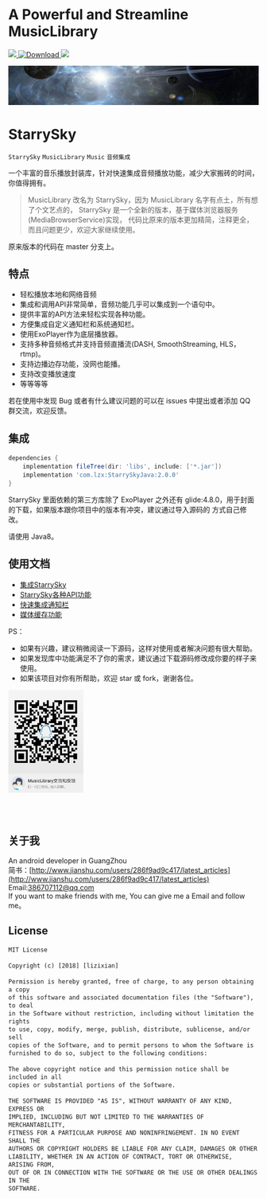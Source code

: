 # A Powerful and Streamline MusicLibrary

[ ![](https://img.shields.io/badge/platform-android-green.svg) ](http://developer.android.com/index.html)
[ ![Download](https://api.bintray.com/packages/lizixian/StarrySky/StarrySkyJava/images/download.svg) ](https://bintray.com/lizixian/StarrySky/StarrySkyJava/_latestVersion)
[ ![](https://img.shields.io/badge/license-MIT-green.svg) ](http://choosealicense.com/licenses/mit/)

<img src="art/logo.jpg"/>

# StarrySky

`StarrySky` `MusicLibrary` `Music` `音频集成`

一个丰富的音乐播放封装库，针对快速集成音频播放功能，减少大家搬砖的时间，你值得拥有。

>MusicLibrary 改名为 StarrySky，因为 MusicLibrary 名字有点土，所有想了个文艺点的，
StarrySky 是一个全新的版本，基于媒体浏览器服务(MediaBrowserService)实现，
代码比原来的版本更加精简，注释更全，而且问题更少，欢迎大家继续使用。  

原来版本的代码在 master 分支上。


## 特点

- 轻松播放本地和网络音频
- 集成和调用API非常简单，音频功能几乎可以集成到一个语句中。
- 提供丰富的API方法来轻松实现各种功能。
- 方便集成自定义通知栏和系统通知栏。
- 使用ExoPlayer作为底层播放器。
- 支持多种音频格式并支持音频直播流(DASH, SmoothStreaming, HLS，rtmp)。
- 支持边播边存功能，没网也能播。
- 支持改变播放速度
- 等等等等

若在使用中发现 Bug 或者有什么建议问题的可以在 issues 中提出或者添加 QQ 群交流，欢迎反馈。

## 集成
```groovy
dependencies {
    implementation fileTree(dir: 'libs', include: ['*.jar'])
    implementation 'com.lzx:StarrySkyJava:2.0.0'
}
```

StarrySky 里面依赖的第三方库除了 ExoPlayer 之外还有 glide:4.8.0，用于封面的下载，如果版本跟你项目中的版本有冲突，建议通过导入源码的
方式自己修改。

请使用 Java8。



## 使用文档

- [集成StarrySky](https://github.com/lizixian18/MusicLibrary/blob/StarrySkyJava/readme/%E9%9B%86%E6%88%90StarrySky.md)
- [StarrySky各种API功能](https://github.com/lizixian18/MusicLibrary/blob/StarrySkyJava/readme/StarrySky各种API功能.md)
- [快速集成通知栏](https://github.com/lizixian18/MusicLibrary/blob/StarrySkyJava/readme/快速集成通知栏.md)
- [媒体缓存功能](https://github.com/lizixian18/MusicLibrary/blob/StarrySkyJava/readme/媒体缓存功能.md)


PS：
- 如果有兴趣，建议稍微阅读一下源码，这样对使用或者解决问题有很大帮助。
- 如果发现库中功能满足不了你的需求，建议通过下载源码修改成你要的样子来使用。
- 如果该项目对你有所帮助，欢迎 star 或 fork，谢谢各位。

<a href="art/qq_qun.jpg"><img src="art/qq_qun.jpg" width="30%"/></a>

<br><br>


## 关于我

An android developer in GuangZhou  
简书：[http://www.jianshu.com/users/286f9ad9c417/latest_articles](http://www.jianshu.com/users/286f9ad9c417/latest_articles)   
Email:386707112@qq.com  
If you want to make friends with me, You can give me a Email and follow me。


## License

```
MIT License

Copyright (c) [2018] [lizixian]

Permission is hereby granted, free of charge, to any person obtaining a copy
of this software and associated documentation files (the "Software"), to deal
in the Software without restriction, including without limitation the rights
to use, copy, modify, merge, publish, distribute, sublicense, and/or sell
copies of the Software, and to permit persons to whom the Software is
furnished to do so, subject to the following conditions:

The above copyright notice and this permission notice shall be included in all
copies or substantial portions of the Software.

THE SOFTWARE IS PROVIDED "AS IS", WITHOUT WARRANTY OF ANY KIND, EXPRESS OR
IMPLIED, INCLUDING BUT NOT LIMITED TO THE WARRANTIES OF MERCHANTABILITY,
FITNESS FOR A PARTICULAR PURPOSE AND NONINFRINGEMENT. IN NO EVENT SHALL THE
AUTHORS OR COPYRIGHT HOLDERS BE LIABLE FOR ANY CLAIM, DAMAGES OR OTHER
LIABILITY, WHETHER IN AN ACTION OF CONTRACT, TORT OR OTHERWISE, ARISING FROM,
OUT OF OR IN CONNECTION WITH THE SOFTWARE OR THE USE OR OTHER DEALINGS IN THE
SOFTWARE.
```
